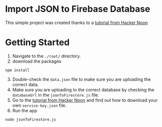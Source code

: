 # Import JSON to Firebase Database

This simple project was created thanks to a [tutorial from Hacker Noon](https://hackernoon.com/filling-cloud-firestore-with-data-3f67d26bd66e)

# Getting Started

1. Navigate to the `./root/` directory.
2. download the packages

```
npm install
```

3. Double-check the `data.json` file to make sure you are uploading the correct data.
4. Make sure you are uploading to the correct database by checking the `databaseUrl` in the `jsonToFirestore.js` file.
5. Go to the [tutorial from Hacker Noon](https://hackernoon.com/filling-cloud-firestore-with-data-3f67d26bd66e) and find out how to download your own `service-key.json` file.
6. Run the app

```
node jsonToFirestore.js
```
